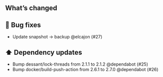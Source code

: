 ## What’s changed

## 🐛 Bug fixes

- Update snapshot -> backup @elcajon (#27)

## ⬆️ Dependency updates

- Bump dessant/lock-threads from 2.1.1 to 2.1.2 @dependabot (#25)
- Bump docker/build-push-action from 2.6.1 to 2.7.0 @dependabot (#26)
